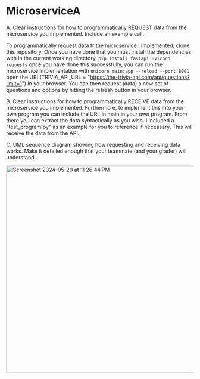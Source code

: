# MicroserviceA

A. Clear instructions for how to programmatically REQUEST data from the microservice you implemented. Include an example call.

To programmatically request data fr the microservice I implemented, clone this repository. Once you have done that you must install the dependencies with in the current working directory.
``pip install fastapi uvicorn requests`` 
once you have done this successfully, you can run the microservice implementation with 
``unicorn main:app --reload --port 8001``
open the URL(TRIVIA_API_URL = "https://the-trivia-api.com/api/questions?limit=1") in your browser.
You can then request (data) a new set of questions and options by hitting the refresh button in your browser. 

B. Clear instructions for how to programmatically RECEIVE data from the microservice you implemented.
Furthermore, to implement this into your own program you can include the URL in main in your own program. From there you can extract the data syntactically as you wish. I included a "test_program.py" as an example for you to reference if necessary. This will receive the data from the API. 

C. UML sequence diagram showing how requesting and receiving data works. Make it detailed enough that your teammate (and your grader) will understand.

<img width="555" alt="Screenshot 2024-05-20 at 11 26 44 PM" src="https://github.com/Drones507/MicroserviceA/assets/114556741/4e9e395b-eeeb-4195-b701-8e83987cd6bc">
